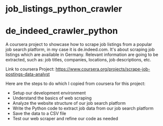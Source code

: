 # job_listings_python_crawler

# de_indeed_crawler_python
A coursera project to showcase how to scrape job listings from a popular job search platform,
in my case it is de.indeed.com. It's about scraping job listings which are available in Germany. 
Relevant information are going to be extracted, such as: job titles, companies, locations, job descriptions, etc.

Link to coursera Project: https://www.coursera.org/projects/scrape-job-postings-data-analyst

Here are the steps to do which I copied from coursera for this project:  

* Setup our development environment
* Understand the basics of web scraping
* Analyze the website structure of our job search platform
* Write the Python code to extract job data from our job search platform
* Save the data to a CSV file
* Test our web scraper and refine our code as needed




